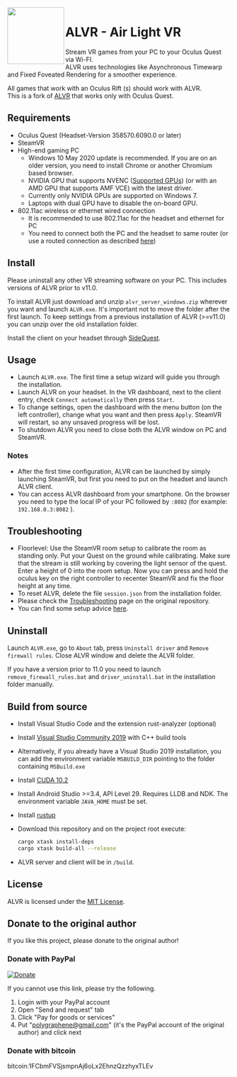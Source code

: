 <img align="left" width="128" height="128" src="https://github.com/JackD83/ALVR/blob/web-ui/server_release_template/web_gui/web_hi_res_512.png">

# ALVR - Air Light VR

Stream VR games from your PC to your Oculus Quest via Wi-FI.  
ALVR uses technologies like Asynchronous Timewarp and Fixed Foveated Rendering for a smoother experience.

All games that work with an Oculus Rift (s) should work with ALVR.  
This is a fork of [ALVR](https://github.com/polygraphene/ALVR) that works only with Oculus Quest.

## Requirements

- Oculus Quest (Headset-Version 358570.6090.0 or later)
- SteamVR
- High-end gaming PC
  - Windows 10 May 2020 update is recommended. If you are on an older version, you need to install Chrome or another Chromium based browser.
  - NVIDIA GPU that supports NVENC ([Supported GPUs](https://github.com/polygraphene/ALVR/wiki/Supported-GPU)) (or with an AMD GPU that supports AMF VCE) with the latest driver.
  - Currently only NVIDIA GPUs are supported on Windows 7.
  - Laptops with dual GPU have to disable the on-board GPU.
- 802.11ac wireless or ethernet wired connection
  - It is recommended to use 802.11ac for the headset and ethernet for PC
  - You need to connect both the PC and the headset to same router (or use a routed connection as described [here](https://github.com/JackD83/ALVR/wiki/ALVR-client-and-server-on-separate-networks))

## Install

Please uninstall any other VR streaming software on your PC. This includes versions of ALVR prior to v11.0.

To install ALVR just download and unzip `alvr_server_windows.zip` wherever you want and launch `ALVR.exe`. It's important not to move the folder after the first launch.
To keep settings from a previous installation of ALVR (>=v11.0) you can unzip over the old installation folder.

Install the client on your headset through [SideQuest](https://sidequestvr.com/).

## Usage

- Launch `ALVR.exe`. The first time a setup wizard will guide you through the installation.
- Launch ALVR on your headset. In the VR dashboard, next to the client entry, check `Connect automatically` then press `Start`.
- To change settings, open the dashboard with the menu button (on the left controller), change what you want and then press `Apply`. SteamVR will restart, so any unsaved progress will be lost.
- To shutdown ALVR you need to close both the ALVR window on PC and SteamVR.

### Notes

- After the first time configuration, ALVR can be launched by simply launching SteamVR, but first you need to put on the headset and launch ALVR client.
- You can access ALVR dashboard from your smartphone. On the browser you need to type the local IP of your PC followed by `:8082` (for example: `192.168.0.3:8082` ).

## Troubleshooting

- Floorlevel: Use the SteamVR room setup to calibrate the room as standing only. Put your Quest on the ground while calibrating. Make sure that the stream is still working by covering the light sensor of the quest. Enter a height of 0 into the room setup.
Now you can press and hold the oculus key on the right controller to recenter SteamVR and fix the floor height at any time.
- To reset ALVR, delete the file `session.json` from the installation folder.
- Please check the [Troubleshooting](https://github.com/polygraphene/ALVR/wiki/Troubleshooting) page on the original repository.
- You can find some setup advice [here](https://github.com/JackD83/ALVR/wiki/Setup-advice).

## Uninstall

Launch `ALVR.exe`, go to `About` tab, press `Uninstall driver` and `Remove firewall rules`. Close ALVR window and delete the ALVR folder.

If you have a version prior to 11.0 you need to launch `remove_firewall_rules.bat` and `driver_uninstall.bat` in the installation folder manually.

## Build from source

- Install Visual Studio Code and the extension rust-analyzer (optional)
- Install [Visual Studio Community 2019](https://visualstudio.microsoft.com/downloads) with C++ build tools
- Alternatively, if you already have a Visual Studio 2019 installation, you can add the environment variable `MSBUILD_DIR` pointing to the folder containing `MSBuild.exe`
- Install [CUDA 10.2](https://developer.nvidia.com/cuda-downloads?target_os=Windows&target_arch=x86_64&target_version=10&target_type=exenetwork)
- Install Android Studio >=3.4, API Level 29. Requires LLDB and NDK. The environment variable `JAVA_HOME` must be set.
- Install [rustup](https://rustup.rs/)
- Download this repository and on the project root execute:

    ```bash
    cargo xtask install-deps
    cargo xtask build-all --release
    ```

- ALVR server and client will be in `/build`.

## License

ALVR is licensed under the [MIT License](LICENSE).

## Donate to the original author

If you like this project, please donate to the original author!

### Donate with PayPal

[![Donate](https://img.shields.io/badge/Donate-PayPal-green.svg)](https://www.paypal.com/cgi-bin/webscr?cmd=_donations&business=polygraphene@gmail.com&lc=US&item_name=Donate+for+ALVR+developer&no_note=0&cn=&curency_code=USD&bn=PP-DonationsBF:btn_donateCC_LG.gif:NonHosted)

If you cannot use this link, please try the following.

1. Login with your PayPal account
2. Open "Send and request" tab
3. Click "Pay for goods or services"
4. Put "polygraphene@gmail.com" (it's the PayPal account of the original author) and click next

### Donate with bitcoin

bitcoin:1FCbmFVSjsmpnAj6oLx2EhnzQzzhyxTLEv
